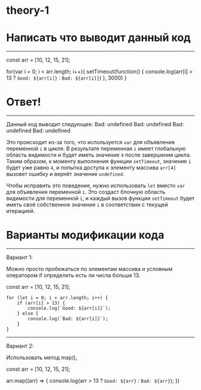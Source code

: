 # theory-1


# Написать что выводит данный код
______________________________________________________________________________

const arr = [10, 12, 15, 21];

for(var i = 0; i < arr.length; i++){
    setTimeout(function() {
        console.log(arr[i] > 13 ? `Good: ${arr[i]}` : `Bad: ${arr[i]}`)
    }, 3000)
}

# Ответ!
______________________________________________________________________________

Данный код выводит следующее:   Bad: undefined
                                Bad: undefined
                                Bad: undefined
                                Bad: undefined

Это происходит из-за того, что используется `var` для объявления переменной `i` в цикле.
В результате переменная `i` имеет глобальную область видимости и будет иметь значение `4` после завершения цикла.
Таким образом, к моменту выполнения функции `setTimeout`, значение `i` будет уже равно `4`, и попытка доступа к элементу
массива `arr[4]` вызовет ошибку и вернёт значение `undefined`.

Чтобы исправить это поведение, нужно использовать `let` вместо `var` для объявления переменной `i`.
Это создаст блочную область видимости для переменной `i`, и каждый вызов функции `setTimeout`
будет иметь своё собственное значение `i` в соответствии с текущей итерацией.


# Варианты модификации кода
______________________________________________________________________________

Вариант 1:

Можно просто пробежаться по элементам массива и условным оператором if определить есть ли числа больше 13.

<nobr>
    const arr = [10, 12, 15, 21];

    for (let i = 0; i < arr.length; i++) {
        if (arr[i] > 13) {
            console.log(`Good: ${arr[i]}`);
        } else {
            console.log(`Bad: ${arr[i]}`);
        }
    }
</nobr>


______________________________________________________________________________

Вариант 2:

Использовать метод map(),

const arr = [10, 12, 15, 21];

arr.map((arr) => {
    console.log(arr > 13 ? `Good: ${arr}` : `Bad: ${arr}`);
})